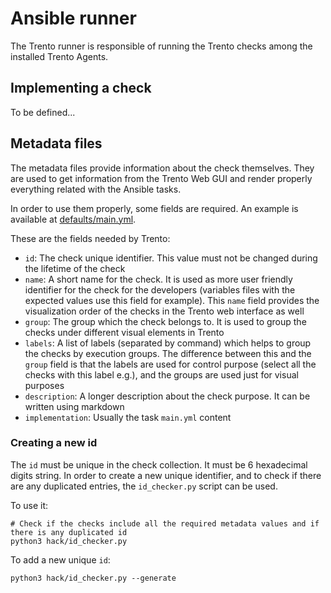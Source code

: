 # Ansible runner

The Trento runner is responsible of running the Trento checks among the installed Trento Agents.

## Implementing a check

To be defined...

## Metadata files

The metadata files provide information about the check themselves. They are used to get information
from the Trento Web GUI and render properly everything related with the Ansible tasks.

In order to use them properly, some fields are required. An example is available at [defaults/main.yml](roles/checks/1.1.1/defaults/main.yml).

These are the fields needed by Trento:

- `id`: The check unique identifier. This value must not be changed during the lifetime of the check
- `name`: A short name for the check. It is used as more user friendly identifier for the check for the developers (variables files with the expected values use this field for example).
  This `name` field provides the visualization order of the checks in the Trento web interface as well
- `group`: The group which the check belongs to. It is used to group the checks under different visual elements in Trento
- `labels`: A list of labels (separated by command) which helps to group the checks by execution groups. The difference between this and the `group` field
is that the labels are used for control purpose (select all the checks with this label e.g.), and the groups are used just for visual purposes
- `description`: A longer description about the check purpose. It can be written using markdown
- `implementation`: Usually the task `main.yml` content

### Creating a new id

The `id` must be unique in the check collection. It must be 6 hexadecimal digits string.
In order to create a new unique identifier, and to check if there are any duplicated entries, the
`id_checker.py` script can be used.

To use it:
```
# Check if the checks include all the required metadata values and if there is any duplicated id
python3 hack/id_checker.py
```

To add a new unique `id`:
```
python3 hack/id_checker.py --generate
```
